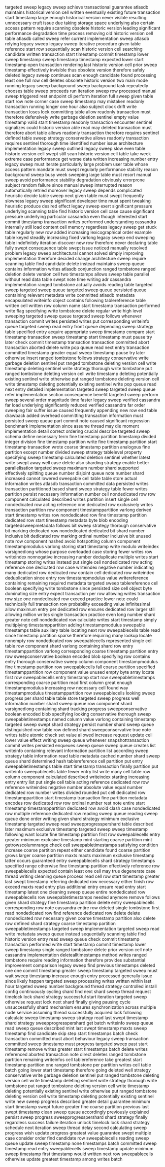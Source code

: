 targeted sweep legacy sweep achieve transactional guarantee atlasdb maintains historical version cell written eventually existing future transaction start timestamp large enough historical version never visible resulting unnecessary cruft issue due taking storage space underlying also certain access pattern require scanning obsolete historic version leading significant performance degradation time process removing old historic version cell table atlasdb called sweep refer current implementation sweep atlasdb relying legacy sweep legacy sweep iterative procedure given table reference start row sequentially scan historic version cell searching candidate written transaction start timestamp commit timestamp lower sweep timestamp sweep timestamp timestamp expected lower start timestamp open transaction rendering last historic version cell prior sweep timestamp effectively invisible thus obsolete version therefore safely deleted legacy sweep continues scan enough candidate found processing least one full row cell deletes obsolete historic version two main mode running legacy sweep background sweep background task repeatedly chooses table sweep proceeds run iteration sweep row processed manual sweep triggered rest endpoint cli perform iteration full sweep given table start row note corner case sweep timestamp may mistaken readonly transaction running longer one hour also subject clock drift write transaction loses lock committing table allow readonly transaction must therefore defensively write garbage deletion sentinel empty value timestamp valid start timestamp readonly transaction encounter sentinel signalizes could historic version able read may deleted transaction must therefore abort table allows readonly transaction therefore requires sentinel defined table sweep strategy conservative allows readonly transaction requires sentinel thorough time identified number issue architecture implementation legacy sweep outlined legacy sweep slow even table historic version cell swept still scan historic version cell table take week extreme case performance get worse data written increasing number entry legacy sweep must iterate particularly large problem user table whose access pattern mandate must swept regularly performance stability reason background sweep busy week sweeping large table must resort manual sweep avoid performance stability degradation obviously errorprone subject random failure since manual sweep interrupted reason automatically retried moreover legacy sweep depends complicated heuristic decide table sweep next given table must swept frequently slowness legacy sweep significant developer time must spent tweaking heuristic produce desired effect legacy sweep exert significant pressure underlying scanning table find historic version cell case cause significant pressure underlying particular cassandra even though interested start commit timestamp transaction writes performed understanding cassandra internally still load content cell memory regardless legacy sweep get stuck table regularly new row added increasing lexicographical order example table keyed steadily increasing fixed varlong legacy sweep end sweeping table indefinitely iteration discover new row therefore never declaring table fully swept consequence table swept issue noticed manually resolved problem legacy sweep architectural cannot solved simply improving implementation therefore decided change architecture sweep require scanning table find candidate delete instead maintains sweep queue contains information writes atlasdb conjunction ranged tombstone ranged deletion delete version cell two timestamps allows sweep table parallel without read data table swept note time writing adr cassandra implementation ranged tombstone actually avoids reading table targeted sweep targeted sweep queue targeted sweep queue persisted queue containing relevant metadata write committed atlasdb metadata encapsulated writeinfo object contains following tablereference table written cell written row column name start timestamp transaction performed write flag specifying write tombstone delete regular write high level sweeping targeted sweep queue targeted sweep follows whenever transaction commit writes persisted writes put corresponding writeinfo queue targeted sweep read entry front queue depending sweep strategy table specified entry acquire appropriate sweep timestamp compare start timestamp transaction sweep timestamp start timestamp must pause try later check commit timestamp transaction transaction committed abort transaction aborted delete write pop queue read next entry transaction committed timestamp greater equal sweep timestamp pause try later otherwise insert ranged tombstone follows strategy conservative write garbage deletion sentinel put ranged tombstone deleting version cell write timestamp deleting sentinel write strategy thorough write tombstone put ranged tombstone deleting version cell write timestamp deleting potentially existing sentinel write otherwise put ranged tombstone deleting version cell write timestamp deleting potentially existing sentinel write pop queue read next entry detailed implementation targeted sweep targeted sweep queue refer implementation section consequence benefit targeted sweep perform sweep several order magnitude time faster legacy sweep verified cassandra far load underlying significantly reduced verified cassandra far order sweeping fair suffer issue caused frequently appending new row end table drawback added overhead committing transaction information must persisted sweep queue part commit note caused significant regression benchmark implementation since assume thread may die moment implementation detail correct ordering crucial describe targeted sweep schema define necessary term fine timestamp partition timestamp divided integer division fine timestamp partition write fine timestamp partition start timestamp transaction wrote coarse timestamp partition analogous fine partition except number divided sweep strategy tablelevel property specifying sweep timestamp calculated deletion sentinel whether latest write swept away well case delete also sharding strategy enable better parallelisation targeted sweep maximum number shard supported effectively splitting queue number disjoint queue note number shard increased cannot lowered sweepable cell table table store actual information writes atlasdb transaction committed data persisted writes transaction partitioned based shard sweep strategy table fewer writes partition persist necessary information number cell nondedicated row row component calculated described writes partition insert single cell nondedicated row acting reference one dedicated row exclusively writes transaction partition row component timestamppartition varlong derived start timestamp writes row nondedicated row fine timestamp partition dedicated row start timestamp metadata byte blob encoding targetedsweepmetadata follows bit sweep strategy thorough conservative bit marking dedicated row nondedicated dedicated bit shard number inclusive bit dedicated row marking ordinal number inclusive bit unused note row component hashed avoid hotspotting column component timestampmodulus varlong storing start timestamp write modulo writeindex varsignedlong whose purpose overloaded case storing fewer writes row writeindex nonnegative increasing number deduplicate multiple writes start timestamp storing writes instead put single cell nondedicated row acting reference one dedicated row case writeindex negative number indicating many dedicated row dedicated row contain cell dedicated row writeindex deduplication since entry row timestampmodulus value writereference containing remaining required metadata targeted sweep tablereference cell boolean specifying write tombstone since persisted size cell object byte dominating size entry expect transaction per row allowing writes transaction row size one nondedicated row exceed practice lower note could technically full transaction row probability exceeding value infinitesimal allow maximum entry per dedicated row ensures dedicated row larger still allowing million writes single transaction practice even long number shard greater note cell nondedicated row calculate writes start timestamp simply multiplying timestamppartition adding timestampmodulus sweepable timestamps table auxiliary table locating next row sweepablecells table read since timestamp partition sparse therefore requiring many lookup locate nonempty row nondedicated row sweepablecells represented single cell table row component shard varlong containing shard row entry timestamppartition varlong corresponding coarse timestamp partition entry row sweepconservative boolean encoded blob specifying row contains entry thorough conservative sweep column component timestampmodulus fine timestamp partition row sweepablecells fall coarse partition specified timestamppartition row component value unused empty byte array locate first row sweepablecells entry timestamp start row sweepabletimestamps corresponding coarse partition read first column great enough timestampmodulus increasing row necessary cell found way timestampmodulus timestamppartition row sweepablecells looking sweep progress per shard table table store targeted sweep progress well information number shard sweep queue row component shard varsignedlong containing shard tracking progress sweepconservative boolean encoded blob specifying looking conservative thorough sweep sweepabletimestamps named column value varlong containing timestamp targeted sweep swept shard strategy persist number shard sweep queue distinguished row table row defined shard sweepconservative true note writes table atomic check set value allowed increase request update cell lower value effect writing sweep queue whenever snapshottransaction commit writes persisted enqueues sweep queue sweep queue creates list writeinfo containing relevant information partition list according sweep strategy table information read table metadata cached number shard sweep queue shard determined hash tablereference cell partition put entry sweepabletimestamps table start timestamp transaction finally partition put writeinfo sweepablecells table fewer entry list write many cell table row column component calculated described writeindex starting increasing entry entry list put single cell table acting reference dedicated row row reference writeindex negative number absolute value equal number dedicated row number writes divided rounded put cell dedicated row timestamppartition start timestamp transaction fine partition metadata encodes row dedicated row row ordinal number rest note entire start timestamp timestamppartition dedicated row avoid clash case nondedicated row multiple reference dedicated row reading sweep queue reading sweep queue done order writing given shard strategy minimum exclusive timestamp targeted sweep read sweepprogresspershard table described later maximum exclusive timestamp targeted sweep sweep timestamp following want locate fine timestamp partition first row sweepablecells entry greater minimum exclusive timestamp mint starting coarse partition mint getrowscolumnrange check cell sweepabletimestamps satisfying condition increase coarse partition repeat either candidate found coarse partition grows larger coarse partition maxts maxts maximum exclusive timestamp latter occurs guaranteed entry sweepablecells shard strategy timestamps specified range otherwise fine timestamp partition effectively reference row sweepablecells expected contain least one cell may true degenerate case thread writing cleaning queue process read cell row start timestamp greater last swept timestamp referring dedicated row necessary either finish row exceed maxts read entry plus additional entry ensure read entry start timestamp latest one cleaning sweep queue entire nondedicated row sweepablecells row sweepabletimestamps needed anymore remove follows given shard strategy fine timestamp partition delete entry sweepablecells corresponding row note cassandra entire row deleted single tombstone first read nondedicated row find reference dedicated row delete delete nondedicated row necessary given coarse timestamp partition also delete row defined shard strategy coarse timestamp partition sweepabletimestamps targeted sweep implementation targeted sweep read write metadata sweep queue instead sequentially scanning table find historic version entry read sweep queue check commit timestamp transaction performed write start timestamp commit timestamp lower sweep timestamp single ranged tombstone delete prior version cell note cassandra implementation deletealltimestamps method writes ranged tombstone require reading information therefore provides substantial improvement comparison legacy sweep find previous timestamps deleted one one commit timestamp greater sweep timestamp targeted sweep must wait sweep timestamp increase enough entry processed generally issue since likely happen targeted sweep processing writes written within last hour targeted sweep number background thread strategy controlled install config continuously cycling shard find next shard sweep thread request timelock lock shard strategy successful start iteration targeted sweep otherwise request lock next shard finally giving pausing cycle unsuccessfully shard mechanism ensures synchronization across multiple node service assuming thread successfully acquired lock following calculate sweep timestamp sweep strategy read last swept timestamp shard strategy sweepprogresspershard get batch writeinfo sweep queue read sweep queue described mint last swept timestamp maxts sweep timestamp find candidate skip step start timestamps batch check transaction committed must abort behaviour legacy sweep transaction committed sweep timestamp must progress targeted sweep past start timestamp remove writes greater start timestamps batch delete writes referenced aborted transaction note direct deletes ranged tombstone partition remaining writeinfos cell tablereference take greatest start timestamp partition one ranged tombstone per partition writes cell table batch going lower start timestamp therefore going deleted well strategy conservative write garbage deletion sentinel put ranged tombstone deleting version cell write timestamp deleting sentinel write strategy thorough write tombstone put ranged tombstone deleting version cell write timestamp deleting potentially existing sentinel write otherwise put ranged tombstone deleting version cell write timestamp deleting potentially existing sentinel write new sweep progress described greater detail guarantee minimum start timestamp swept future greater fine coarse partition previous last swept timestamp clean sweep queue accordingly previously explained persist sweep progress sweepprogresspershard shard strategy finally regardless success failure iteration unlock timelock lock shard strategy schedule next iteration sweep thread delay second calculating sweep progress wish update progress greatest value guarantee swept multiple case consider order find candidate row sweepablecells reading sweep queue update sweep timestamp none timestamps batch committed sweep timestamp read entry sweepablecells sweep timestamp update minimum sweep timestamp first timestamp would written next row sweepablecells otherwise update greatest timestamp among writes batch